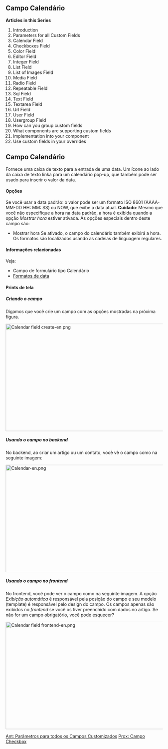 <!-- Filename: J3.x:Adding_custom_fields/Calendar_Field / Display title: Adicionando campos customizados/Campo Calendário -->

<span id="section-portal-heading"></span>

## Campo Calendário

**Articles in this Series**

1.  Introduction
2.   Parameters for all Custom
    Fields
3.   Calendar
    Field
4.   Checkboxes
    Field
5.   Color
    Field
6.   Editor
    Field
7.   Integer
    Field
8.   List
    Field
9.   List of Images
    Field
10.  Media
    Field
11.  Radio
    Field
12.  Repeatable
    Field
13.  Sql
    Field
14.  Text
    Field
15.  Textarea
    Field
16.  Url
    Field
17.  User
    Field
18.  Usergroup
    Field
19.  How can you group custom
    fields
20.  What components are supporting custom
    fields
21.  Implementation into your
    component
22.  Use custom fields in your
    overrides

## Campo Calendário

Fornece uma caixa de texto para a entrada de uma data. Um ícone ao lado
da caixa de texto linka para um calendário pop-up, que também pode ser
usado para inserir o valor da data.

#### Opções

Se você usar a data padrãoː o valor pode ser um formato ISO 8601
(AAAA-MM-DD HH: MM: SS) ou NOW, que exibe a data atual. **Cuidado**:
Mesmo que você não especifique a hora na data padrão, a hora é exibida
quando a opção *Mostrar hora* estiver ativada.
As opções especiais dentro deste campo são:

- Mostrar hora
  Se ativado, o campo do calendário também exibirá a hora. Os formatos
  são localizados usando as cadeias de linguagem regulares.

#### Informações relacionadas

Veja:

-  Campo de formulário tipo
  Calendário
- <a href="http://php.net/manual/en/datetime.formats.date.php"
  class="external text" target="_blank"
  rel="nofollow noreferrer noopener">Formatos de data</a>

#### Prints de tela

##### Criando o campo

Digamos que você crie um campo com as opções mostradas na próxima
figura.

<img
src="https://docs.joomla.org/images/thumb/5/55/Calendar_field_create-en.png/670px-Calendar_field_create-en.png"
decoding="async"
srcset="https://docs.joomla.org/images/thumb/5/55/Calendar_field_create-en.png/1005px-Calendar_field_create-en.png 1.5x, https://docs.joomla.org/images/5/55/Calendar_field_create-en.png 2x"
data-file-width="1291" data-file-height="663" width="670" height="344"
alt="Calendar field create-en.png" />

##### Usando o campo no backend

No backend, ao criar um artigo ou um contato, você vê o campo como na
seguinte imagemː

<img
src="https://docs.joomla.org/images/thumb/f/f9/Calendar-en.png/670px-Calendar-en.png"
decoding="async"
srcset="https://docs.joomla.org/images/thumb/f/f9/Calendar-en.png/1005px-Calendar-en.png 1.5x, https://docs.joomla.org/images/f/f9/Calendar-en.png 2x"
data-file-width="1291" data-file-height="663" width="670" height="344"
alt="Calendar-en.png" />

##### Usando o campo no frontend

No frontend, você pode ver o campo como na seguinte imagem. A opção
*Exibição automática* é responsável pela posição do campo e seu modelo
(template) é responsável pelo design do campo.
Os campos apenas são exibidos no *frontend* se você os tiver preenchido
com dados no artigo. Se não for um campo obrigatório, você pode
esquecer?

<img
src="https://docs.joomla.org/images/thumb/f/fb/Calendar_field_frontend-en.png/670px-Calendar_field_frontend-en.png"
decoding="async"
srcset="https://docs.joomla.org/images/thumb/f/fb/Calendar_field_frontend-en.png/1005px-Calendar_field_frontend-en.png 1.5x, https://docs.joomla.org/images/f/fb/Calendar_field_frontend-en.png 2x"
data-file-width="1291" data-file-height="663" width="670" height="344"
alt="Calendar field frontend-en.png" />

<a
href="https://docs.joomla.org/J3.x:Adding_custom_fields/Parameters_for_all_Custom_Fields"
id="content-button" class="button expand success">Ant: Parâmetros para
todos os Campos Customizados</a> <a
href="https://docs.joomla.org/J3.x:Adding_custom_fields/Checkboxes_Field"
id="content-button" class="button expand">Prox: Campo Checkbox</a>
